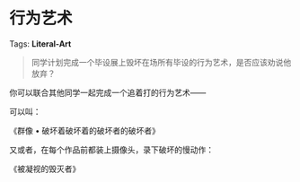 # 行为艺术

Tags: **Literal-Art**

> 同学计划完成一个毕设展上毁坏在场所有毕设的行为艺术，是否应该劝说他放弃？



你可以联合其他同学一起完成一个追着打的行为艺术——

可以叫：

《群像 • 破坏着破坏着的破坏者的破坏者》

  


又或者，在每个作品前都装上摄像头，录下破坏的慢动作：

《被凝视的毁灭者》



